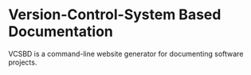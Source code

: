 # Version-Control-System Based Documentation

VCSBD is a command-line website generator for documenting software projects.
